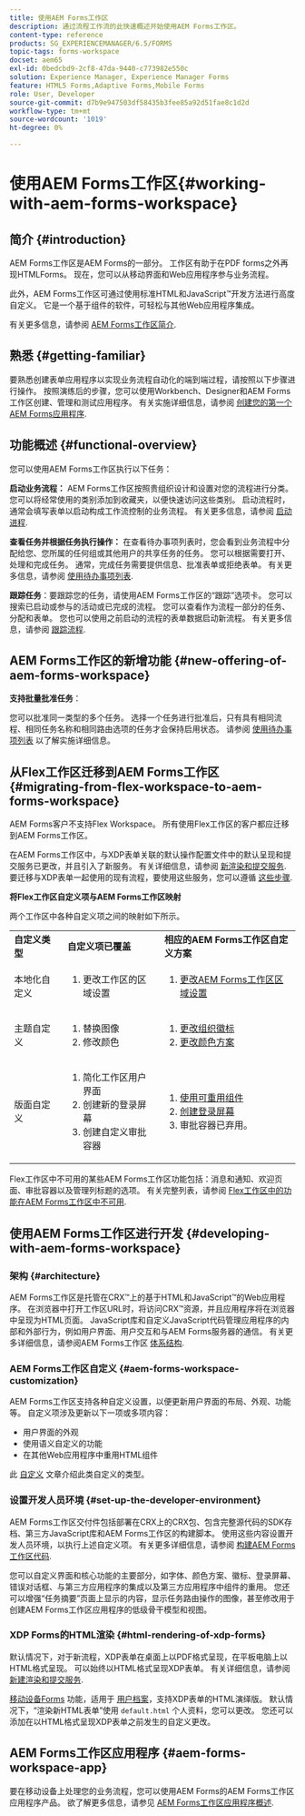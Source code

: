 ```yaml
---
title: 使用AEM Forms工作区
description: 通过流程工作流的此快速概述开始使用AEM Forms工作区。
content-type: reference
products: SG_EXPERIENCEMANAGER/6.5/FORMS
topic-tags: forms-workspace
docset: aem65
exl-id: 0bedcbd9-2cf8-47da-9440-c773982e550c
solution: Experience Manager, Experience Manager Forms
feature: HTML5 Forms,Adaptive Forms,Mobile Forms
role: User, Developer
source-git-commit: d7b9e947503df58435b3fee85a92d51fae8c1d2d
workflow-type: tm+mt
source-wordcount: '1019'
ht-degree: 0%

---
```


# 使用AEM Forms工作区{#working-with-aem-forms-workspace}

## 简介 {#introduction}

AEM Forms工作区是AEM Forms的一部分。 工作区有助于在PDF forms之外再现HTMLForms。 现在，您可以从移动界面和Web应用程序参与业务流程。

此外，AEM Forms工作区可通过使用标准HTML和JavaScript™开发方法进行高度自定义。 它是一个基于组件的软件，可轻松与其他Web应用程序集成。

有关更多信息，请参阅 [AEM Forms工作区简介](/help/forms/using/introduction-html-workspace.md).

## 熟悉 {#getting-familiar}

要熟悉创建表单应用程序以实现业务流程自动化的端到端过程，请按照以下步骤进行操作。 按照演练后的步骤，您可以使用Workbench、Designer和AEM Forms工作区创建、管理和测试应用程序。 有关实施详细信息，请参阅 [创建您的第一个AEM Forms应用程序](https://help.adobe.com/en_US/livecycle/11.0/CreateFirstApp/index.html).

## 功能概述 {#functional-overview}

您可以使用AEM Forms工作区执行以下任务：

**启动业务流程：** AEM Forms工作区按照贵组织设计和设置对您的流程进行分类。 您可以将经常使用的类别添加到收藏夹，以便快速访问这些类别。 启动流程时，通常会填写表单以启动构成工作流控制的业务流程。 有关更多信息，请参阅 [启动进程](/help/forms/using/starting-processes.md).

**查看任务并根据任务执行操作：** 在查看待办事项列表时，您会看到业务流程中分配给您、您所属的任何组或其他用户的共享任务的任务。 您可以根据需要打开、处理和完成任务。 通常，完成任务需要提供信息、批准表单或拒绝表单。 有关更多信息，请参阅 [使用待办事项列表](/help/forms/using/todo-lists.md).

**跟踪任务**：要跟踪您的任务，请使用AEM Forms工作区的“跟踪”选项卡。 您可以搜索已启动或参与的活动或已完成的流程。 您可以查看作为流程一部分的任务、分配和表单。 您也可以使用之前启动的流程的表单数据启动新流程。 有关更多信息，请参阅 [跟踪流程](/help/forms/using/tracking-processes.md).

## AEM Forms工作区的新增功能 {#new-offering-of-aem-forms-workspace}

**支持批量批准任务**：

您可以批准同一类型的多个任务。 选择一个任务进行批准后，只有具有相同流程、相同任务名称和相同路由选项的任务才会保持启用状态。 请参阅 [使用待办事项列表](/help/forms/using/todo-lists.md) 以了解实施详细信息。

## 从Flex工作区迁移到AEM Forms工作区 {#migrating-from-flex-workspace-to-aem-forms-workspace}

AEM Forms客户不支持Flex Workspace。 所有使用Flex工作区的客户都应迁移到AEM Forms工作区。

在AEM Forms工作区中，与XDP表单关联的默认操作配置文件中的默认呈现和提交服务已更改，并且引入了新服务。 有关详细信息，请参阅 [新渲染和提交服务](/help/forms/using/new-render-submit-service.md). 要迁移与XDP表单一起使用的现有流程，要使用这些服务，您可以遵循 [这些步骤](new-render-submit-service.md).

**将Flex工作区自定义项与AEM Forms工作区映射**

两个工作区中各种自定义项之间的映射如下所示。

<table>
 <tbody>
  <tr>
   <td><strong>自定义类型 </strong></td>
   <td><strong>自定义项已覆盖 </strong></td>
   <td><strong>相应的AEM Forms工作区自定义方案</strong></td>
  </tr>
  <tr>
   <td>本地化自定义</td>
   <td>
    <ol>
     <li>更改工作区的区域设置</li>
    </ol> </td>
   <td>
    <ol>
     <li><a href="/help/forms/using/changing-locale-user-interface.md">更改AEM Forms工作区区域设置</a></li>
    </ol> </td>
  </tr>
  <tr>
   <td>主题自定义</td>
   <td>
    <ol>
     <li>替换图像</li>
     <li>修改颜色</li>
    </ol> </td>
   <td>
    <ol>
     <li><a href="/help/forms/using/changing-organization-logo-branding.md">更改组织徽标</a> </li>
     <li><a href="/help/forms/using/changing-color-scheme-interface.md">更改颜色方案</a></li>
    </ol> </td>
  </tr>
  <tr>
   <td>版面自定义</td>
   <td>
    <ol>
     <li>简化工作区用户界面<br /> </li>
     <li>创建新的登录屏幕</li>
     <li>创建自定义审批容器</li>
    </ol> </td>
   <td>
    <ol>
     <li><a href="/help/forms/using/description-reusable-components.md">使用可重用组件</a></li>
     <li><a href="/help/forms/using/creating-new-login-screen.md">创建登录屏幕</a></li>
     <li>审批容器已弃用。</li>
    </ol> </td>
  </tr>
 </tbody>
</table>

Flex工作区中不可用的某些AEM Forms工作区功能包括：消息和通知、欢迎页面、审批容器以及管理列标题的选项。 有关完整列表，请参阅 [Flex工作区中的功能在AEM Forms工作区中不可用](/help/forms/using/features-flex-workspace-available-html.md).

## 使用AEM Forms工作区进行开发 {#developing-with-aem-forms-workspace}

### 架构 {#architecture}

AEM Forms工作区是托管在CRX™上的基于HTML和JavaScript™的Web应用程序。 在浏览器中打开工作区URL时，将访问CRX™资源，并且应用程序将在浏览器中呈现为HTML页面。 JavaScript库和自定义JavaScript代码管理应用程序的内部和外部行为，例如用户界面、用户交互和与AEM Forms服务器的通信。 有关更多详细信息，请参阅AEM Forms工作区 [体系结构](/help/forms/using/html-workspace-architecture.md).

### AEM Forms工作区自定义 {#aem-forms-workspace-customization}

AEM Forms工作区支持各种自定义设置，以便更新用户界面的布局、外观、功能等。 自定义项涉及更新以下一项或多项内容：

* 用户界面的外观
* 使用语义自定义的功能
* 在其他Web应用程序中重用HTML组件

此 [自定义](introduction-customizing-html-workspace.md#types-of-customizations) 文章介绍此类自定义的类型。

### 设置开发人员环境 {#set-up-the-developer-environment}

AEM Forms工作区交付件包括部署在CRX上的CRX包、包含完整源代码的SDK存档、第三方JavaScript库和AEM Forms工作区的构建脚本。 使用这些内容设置开发人员环境，以执行上述自定义项。 有关更多详细信息，请参阅 [构建AEM Forms工作区代码](introduction-customizing-html-workspace.md#building-html-workspace-code).

您可以自定义界面和核心功能的主要部分，如字体、颜色方案、徽标、登录屏幕、错误对话框、与第三方应用程序的集成以及第三方应用程序中组件的重用。 您还可以增强“任务摘要”页面上显示的内容，显示任务路由操作的图像，甚至修改用于创建AEM Forms工作区应用程序的低级骨干模型和视图。

### XDP Forms的HTML渲染 {#html-rendering-of-xdp-forms}

默认情况下，对于新流程，XDP表单在桌面上以PDF格式呈现，在平板电脑上以HTML格式呈现。 可以始终以HTML格式呈现XDP表单。 有关详细信息，请参阅 [新建渲染和提交服务](/help/forms/using/new-render-submit-service.md).

[移动设备Forms](https://helpx.adobe.com/livecycle/help/mobile-forms/introduction.html) 功能，适用于 [用户档案](https://helpx.adobe.com/livecycle/help/mobile-forms/creating-profile.html)，支持XDP表单的HTML演绎版。 默认情况下，“渲染新HTML表单”使用 `default.html` 个人资料，您可以更改。 您还可以添加在以HTML格式呈现XDP表单之前发生的自定义更改。

## AEM Forms工作区应用程序 {#aem-forms-workspace-app}

要在移动设备上处理您的业务流程，您可以使用AEM Forms的AEM Forms工作区应用程序产品。 欲了解更多信息，请参见 [AEM Forms工作区应用程序概述](https://helpx.adobe.com/livecycle/help/mobile-workspace/mobile-workspace-overview.html).
